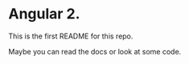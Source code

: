 # Angular 2.

This is the first README for this repo. 

Maybe you can read the docs or look at some code.